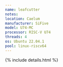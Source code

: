 ```yaml
---
name: leafcutter
notes: 
location: Caelum
manufacturer: SiFive
model: U74-MC
processor: RISC-V U74
threads: 4
os: Ubuntu 22.04.1
pool: linux-riscv64
---
```

{% include details.html %} 

